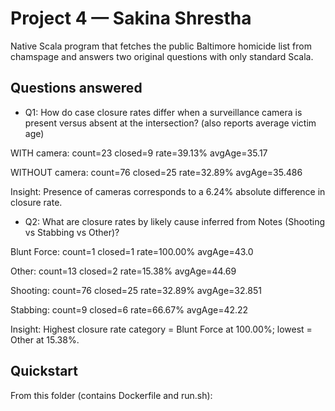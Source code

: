 # Project 4 — Sakina Shrestha

Native Scala program that fetches the public Baltimore homicide list from chamspage and answers two original questions with only standard Scala.

## Questions answered

- Q1: How do case closure rates differ when a surveillance camera is present versus absent at the intersection? (also reports average victim age)  

WITH camera: count=23 closed=9 rate=39.13% avgAge=35.17

WITHOUT camera: count=76 closed=25 rate=32.89% avgAge=35.486

Insight: Presence of cameras corresponds to a 6.24% absolute difference in closure rate.

- Q2: What are closure rates by likely cause inferred from Notes (Shooting vs Stabbing vs Other)?  

Blunt Force: count=1 closed=1 rate=100.00% avgAge=43.0

Other: count=13 closed=2 rate=15.38% avgAge=44.69

Shooting: count=76 closed=25 rate=32.89% avgAge=32.851

Stabbing: count=9 closed=6 rate=66.67% avgAge=42.22

Insight: Highest closure rate category = Blunt Force at 100.00%; lowest = Other at 15.38%.


## Quickstart

From this folder (contains Dockerfile and run.sh):


